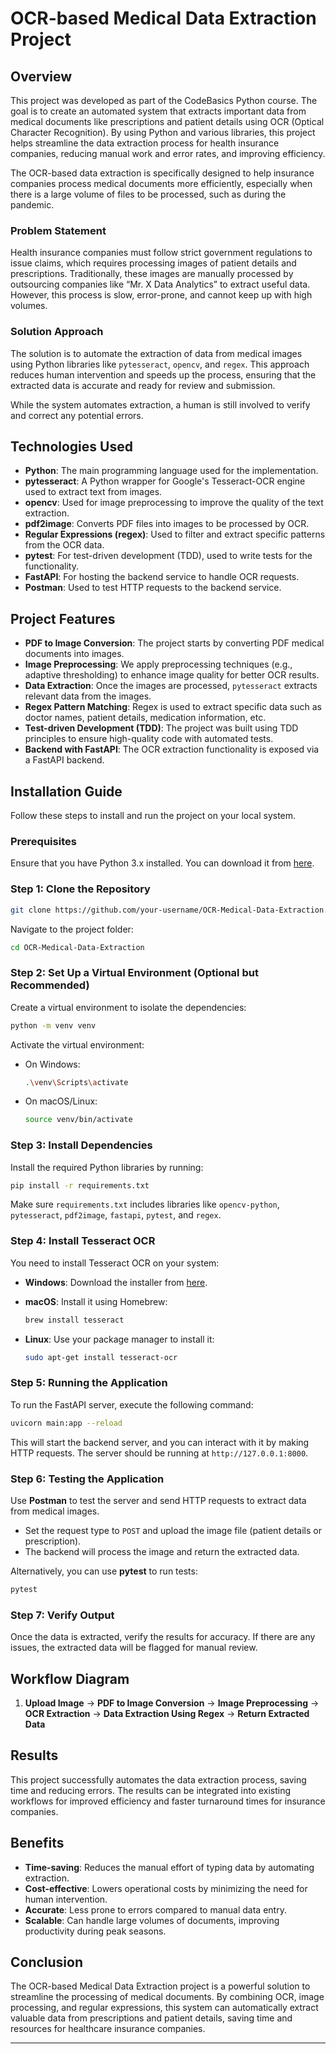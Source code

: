 # OCR-based Medical Data Extraction Project

## Overview

This project was developed as part of the CodeBasics Python course. The goal is to create an automated system that extracts important data from medical documents like prescriptions and patient details using OCR (Optical Character Recognition). By using Python and various libraries, this project helps streamline the data extraction process for health insurance companies, reducing manual work and error rates, and improving efficiency.

The OCR-based data extraction is specifically designed to help insurance companies process medical documents more efficiently, especially when there is a large volume of files to be processed, such as during the pandemic.

### Problem Statement

Health insurance companies must follow strict government regulations to issue claims, which requires processing images of patient details and prescriptions. Traditionally, these images are manually processed by outsourcing companies like “Mr. X Data Analytics” to extract useful data. However, this process is slow, error-prone, and cannot keep up with high volumes.

### Solution Approach

The solution is to automate the extraction of data from medical images using Python libraries like `pytesseract`, `opencv`, and `regex`. This approach reduces human intervention and speeds up the process, ensuring that the extracted data is accurate and ready for review and submission.

While the system automates extraction, a human is still involved to verify and correct any potential errors.

## Technologies Used

* **Python**: The main programming language used for the implementation.
* **pytesseract**: A Python wrapper for Google's Tesseract-OCR engine used to extract text from images.
* **opencv**: Used for image preprocessing to improve the quality of the text extraction.
* **pdf2image**: Converts PDF files into images to be processed by OCR.
* **Regular Expressions (regex)**: Used to filter and extract specific patterns from the OCR data.
* **pytest**: For test-driven development (TDD), used to write tests for the functionality.
* **FastAPI**: For hosting the backend service to handle OCR requests.
* **Postman**: Used to test HTTP requests to the backend service.

## Project Features

* **PDF to Image Conversion**: The project starts by converting PDF medical documents into images.
* **Image Preprocessing**: We apply preprocessing techniques (e.g., adaptive thresholding) to enhance image quality for better OCR results.
* **Data Extraction**: Once the images are processed, `pytesseract` extracts relevant data from the images.
* **Regex Pattern Matching**: Regex is used to extract specific data such as doctor names, patient details, medication information, etc.
* **Test-driven Development (TDD)**: The project was built using TDD principles to ensure high-quality code with automated tests.
* **Backend with FastAPI**: The OCR extraction functionality is exposed via a FastAPI backend.

## Installation Guide

Follow these steps to install and run the project on your local system.

### Prerequisites

Ensure that you have Python 3.x installed. You can download it from [here](https://www.python.org/downloads/).

### Step 1: Clone the Repository

```bash
git clone https://github.com/your-username/OCR-Medical-Data-Extraction.git
```

Navigate to the project folder:

```bash
cd OCR-Medical-Data-Extraction
```

### Step 2: Set Up a Virtual Environment (Optional but Recommended)

Create a virtual environment to isolate the dependencies:

```bash
python -m venv venv
```

Activate the virtual environment:

* On Windows:

  ```bash
  .\venv\Scripts\activate
  ```
* On macOS/Linux:

  ```bash
  source venv/bin/activate
  ```

### Step 3: Install Dependencies

Install the required Python libraries by running:

```bash
pip install -r requirements.txt
```

Make sure `requirements.txt` includes libraries like `opencv-python`, `pytesseract`, `pdf2image`, `fastapi`, `pytest`, and `regex`.

### Step 4: Install Tesseract OCR

You need to install Tesseract OCR on your system:

* **Windows**: Download the installer from [here](https://github.com/UB-Mannheim/tesseract/wiki).
* **macOS**: Install it using Homebrew:

  ```bash
  brew install tesseract
  ```
* **Linux**: Use your package manager to install it:

  ```bash
  sudo apt-get install tesseract-ocr
  ```

### Step 5: Running the Application

To run the FastAPI server, execute the following command:

```bash
uvicorn main:app --reload
```

This will start the backend server, and you can interact with it by making HTTP requests. The server should be running at `http://127.0.0.1:8000`.

### Step 6: Testing the Application

Use **Postman** to test the server and send HTTP requests to extract data from medical images.

* Set the request type to `POST` and upload the image file (patient details or prescription).
* The backend will process the image and return the extracted data.

Alternatively, you can use **pytest** to run tests:

```bash
pytest
```

### Step 7: Verify Output

Once the data is extracted, verify the results for accuracy. If there are any issues, the extracted data will be flagged for manual review.

## Workflow Diagram

1. **Upload Image** → **PDF to Image Conversion** → **Image Preprocessing** → **OCR Extraction** → **Data Extraction Using Regex** → **Return Extracted Data**

## Results

This project successfully automates the data extraction process, saving time and reducing errors. The results can be integrated into existing workflows for improved efficiency and faster turnaround times for insurance companies.

## Benefits

* **Time-saving**: Reduces the manual effort of typing data by automating extraction.
* **Cost-effective**: Lowers operational costs by minimizing the need for human intervention.
* **Accurate**: Less prone to errors compared to manual data entry.
* **Scalable**: Can handle large volumes of documents, improving productivity during peak seasons.

## Conclusion

The OCR-based Medical Data Extraction project is a powerful solution to streamline the processing of medical documents. By combining OCR, image processing, and regular expressions, this system can automatically extract valuable data from prescriptions and patient details, saving time and resources for healthcare insurance companies.

---
